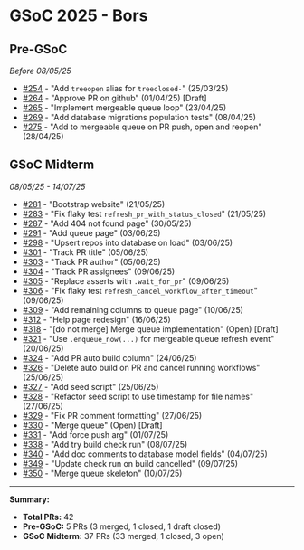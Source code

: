 # GSoC 2025 - Bors

## Pre-GSoC
*Before 08/05/25*

- [#254](https://github.com/rust-lang/bors/pull/254) - "Add `treeopen` alias for `treeclosed-`" (25/03/25)
- [#264](https://github.com/rust-lang/bors/pull/264) - "Approve PR on github" (01/04/25) [Draft]
- [#265](https://github.com/rust-lang/bors/pull/265) - "Implement mergeable queue loop" (23/04/25)
- [#269](https://github.com/rust-lang/bors/pull/269) - "Add database migrations population tests" (08/04/25)
- [#275](https://github.com/rust-lang/bors/pull/275) - "Add to mergeable queue on PR push, open and reopen" (28/04/25)

## GSoC Midterm  
*08/05/25 - 14/07/25*

- [#281](https://github.com/rust-lang/bors/pull/281) - "Bootstrap website" (21/05/25)
- [#283](https://github.com/rust-lang/bors/pull/283) - "Fix flaky test `refresh_pr_with_status_closed`" (21/05/25)
- [#287](https://github.com/rust-lang/bors/pull/287) - "Add 404 not found page" (30/05/25)
- [#291](https://github.com/rust-lang/bors/pull/291) - "Add queue page" (03/06/25)
- [#298](https://github.com/rust-lang/bors/pull/298) - "Upsert repos into database on load" (03/06/25)
- [#301](https://github.com/rust-lang/bors/pull/301) - "Track PR title" (05/06/25)
- [#303](https://github.com/rust-lang/bors/pull/303) - "Track PR author" (05/06/25)
- [#304](https://github.com/rust-lang/bors/pull/304) - "Track PR assignees" (09/06/25)
- [#305](https://github.com/rust-lang/bors/pull/305) - "Replace asserts with `.wait_for_pr`" (09/06/25)
- [#306](https://github.com/rust-lang/bors/pull/306) - "Fix flaky test `refresh_cancel_workflow_after_timeout`" (09/06/25)
- [#309](https://github.com/rust-lang/bors/pull/309) - "Add remaining columns to queue page" (10/06/25)
- [#312](https://github.com/rust-lang/bors/pull/312) - "Help page redesign" (16/06/25)
- [#318](https://github.com/rust-lang/bors/pull/318) - "[do not merge] Merge queue implementation" (Open) [Draft]
- [#321](https://github.com/rust-lang/bors/pull/321) - "Use `.enqueue_now(...)` for mergeable queue refresh event" (20/06/25)
- [#324](https://github.com/rust-lang/bors/pull/324) - "Add PR auto build column" (24/06/25)
- [#326](https://github.com/rust-lang/bors/pull/326) - "Delete auto build on PR and cancel running workflows" (25/06/25)
- [#327](https://github.com/rust-lang/bors/pull/327) - "Add seed script" (25/06/25)
- [#328](https://github.com/rust-lang/bors/pull/328) - "Refactor seed script to use timestamp for file names" (27/06/25)
- [#329](https://github.com/rust-lang/bors/pull/329) - "Fix PR comment formatting" (27/06/25)
- [#330](https://github.com/rust-lang/bors/pull/330) - "Merge queue" (Open) [Draft]
- [#331](https://github.com/rust-lang/bors/pull/331) - "Add force push arg" (01/07/25)
- [#338](https://github.com/rust-lang/bors/pull/338) - "Add try build check run" (08/07/25)
- [#340](https://github.com/rust-lang/bors/pull/340) - "Add doc comments to database model fields" (04/07/25)
- [#349](https://github.com/rust-lang/bors/pull/349) - "Update check run on build cancelled" (09/07/25)
- [#350](https://github.com/rust-lang/bors/pull/350) - "Merge queue skeleton" (10/07/25)

---

**Summary:**
- **Total PRs:** 42
- **Pre-GSoC:** 5 PRs (3 merged, 1 closed, 1 draft closed)
- **GSoC Midterm:** 37 PRs (33 merged, 1 closed, 3 open)
